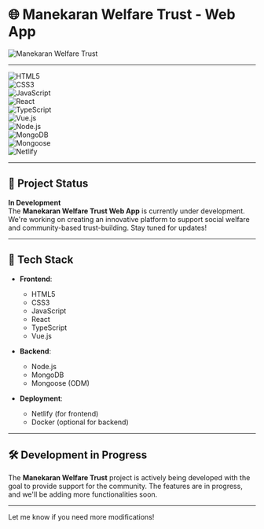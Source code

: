 # 🌐 Manekaran Welfare Trust - Web App

![Manekaran Welfare Trust](https://img.shields.io/badge/Manekaran%20Welfare%20Trust-In%20Development-orange?style=for-the-badge) 


---
![HTML5](https://img.shields.io/badge/HTML5-Markup-orange?style=for-the-badge&logo=html5&logoColor=orange)  
![CSS3](https://img.shields.io/badge/CSS3-Stylesheet-blue?style=for-the-badge&logo=css3&logoColor=white)  
![JavaScript](https://img.shields.io/badge/JavaScript-Scripting-yellow?style=for-the-badge&logo=javascript&logoColor=yellow)  
![React](https://img.shields.io/badge/React-Frontend-lightblue?style=for-the-badge&logo=react&logoColor=skyblue)  
![TypeScript](https://img.shields.io/badge/TypeScript-Scripting-blue?style=for-the-badge&logo=typescript&logoColor=lightblue)  
![Vue.js](https://img.shields.io/badge/Vue.js-Framework-brightgreen?style=for-the-badge&logo=vue.js&logoColor=blackgreen)  
![Node.js](https://img.shields.io/badge/Node.js-Backend-green?style=for-the-badge&logo=node.js&logoColor=green)  
![MongoDB](https://img.shields.io/badge/MongoDB-Database-47A248?style=for-the-badge&logo=mongodb&logoColor=darkgreen)  
![Mongoose](https://img.shields.io/badge/Mongoose-ODM-blue?style=for-the-badge&logo=mongoose&logoColor=red)  
![Netlify](https://img.shields.io/badge/Netlify-Deployment-00C7B7?style=for-the-badge&logo=netlify&logoColor=sapphire)  

---

## 🚧 Project Status  
**In Development**  
The **Manekaran Welfare Trust Web App** is currently under development. We're working on creating an innovative platform to support social welfare and community-based trust-building. Stay tuned for updates!

---

## 🧰 Tech Stack  
- **Frontend**:  
  - HTML5  
  - CSS3  
  - JavaScript  
  - React  
  - TypeScript  
  - Vue.js  

- **Backend**:  
  - Node.js  
  - MongoDB  
  - Mongoose (ODM)  

- **Deployment**:  
  - Netlify (for frontend)  
  - Docker (optional for backend)  

---

## 🛠️ Development in Progress  
The **Manekaran Welfare Trust** project is actively being developed with the goal to provide support for the community. The features are in progress, and we'll be adding more functionalities soon.

---

Let me know if you need more modifications!

